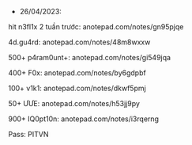 * 26/04/2023:

hit n3fl1x 2 tuần trước: anotepad.com/notes/gn95pjqe

4d.gu4rd: anotepad.com/notes/48m8wxxw

500+ p4ram0unt+: anotepad.com/notes/gi549jqa

400+ F0x: anotepad.com/notes/by6gdpbf

100+ v1k1: anotepad.com/notes/dkwf5pmj

50+ ƯƯE: anotepad.com/notes/h53jj9py

900+ IQ0pt10n: anotepad.com/notes/i3rqerng

Pass: PITVN
